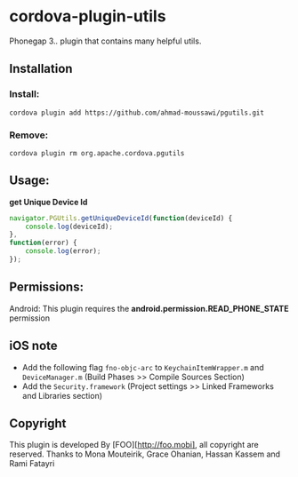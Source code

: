 cordova-plugin-utils
===========================================================================

Phonegap 3.*.* plugin that contains many helpful utils.

## Installation
### Install: 
```cordova plugin add https://github.com/ahmad-moussawi/pgutils.git```

### Remove:  
```cordova plugin rm org.apache.cordova.pgutils```

## Usage: 

**get Unique Device Id**

```js
navigator.PGUtils.getUniqueDeviceId(function(deviceId) {
	console.log(deviceId);
}, 
function(error) {
	console.log(error);
});
```

## Permissions:
Android:
This plugin requires the **android.permission.READ_PHONE_STATE** permission 

## iOS note
- Add the following flag `fno-objc-arc` to `KeychainItemWrapper.m` and `DeviceManager.m` (Build Phases >> Compile Sources Section)
- Add the `Security.framework` (Project settings >> Linked Frameworks and Libraries section)

## Copyright
This plugin is developed By [FOO][http://foo.mobi], all copyright are reserved.
Thanks to Mona Mouteirik, Grace Ohanian, Hassan Kassem and Rami Fatayri